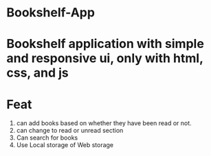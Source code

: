 # Bookshelf-App
# Bookshelf application with simple and responsive ui, only with html, css, and js

# Feat
1. can add books based on whether they have been read or not.
2. can change to read or unread section
3. Can search for books
4. Use Local storage of Web storage 
